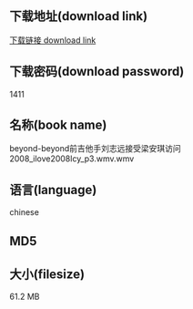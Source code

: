 ## 下载地址(download link)
[下载链接 download link](https://voluble-croquembouche-d321dc.netlify.app/?s=beyond-beyond%E5%89%8D%E5%90%89%E4%BB%96%E6%89%8B%E5%88%98%E5%BF%97%E8%BF%9C%E6%8E%A5%E5%8F%97%E6%A2%81%E5%AE%89%E7%90%AA%E8%AE%BF%E9%97%AE2008_ilove2008lcy_p3.wmv)

## 下载密码(download password)
1411

## 名称(book name)
beyond-beyond前吉他手刘志远接受梁安琪访问2008_ilove2008lcy_p3.wmv.wmv

## 语言(language)
chinese

## MD5


## 大小(filesize)
61.2 MB
